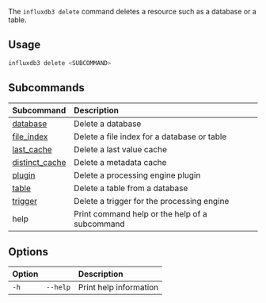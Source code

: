 
The `influxdb3 delete` command deletes a resource such as a database or a table.

## Usage

<!--pytest.mark.skip-->

```bash
influxdb3 delete <SUBCOMMAND>
```

## Subcommands

| Subcommand                                                                     | Description                                    |
| :----------------------------------------------------------------------------- | :--------------------------------------------- |
| [database](/influxdb3/version/reference/cli/influxdb3/delete/database/)     | Delete a database                              |
| [file_index](/influxdb3/version/reference/cli/influxdb3/delete/file_index/) | Delete a file index for a database or table    |
| [last_cache](/influxdb3/version/reference/cli/influxdb3/delete/last_cache/) | Delete a last value cache                      |
| [distinct_cache](/influxdb3/version/reference/cli/influxdb3/delete/distinct_cache/) | Delete a metadata cache                        |
| [plugin](/influxdb3/version/reference/cli/influxdb3/delete/plugin/)         | Delete a processing engine plugin              |
| [table](/influxdb3/version/reference/cli/influxdb3/delete/table/)           | Delete a table from a database                 |
| [trigger](/influxdb3/version/reference/cli/influxdb3/delete/trigger/)       | Delete a trigger for the processing engine     |
| help                                                                           | Print command help or the help of a subcommand |

## Options

| Option |          | Description            |
| :----- | :------- | :--------------------- |
| `-h`   | `--help` | Print help information |
